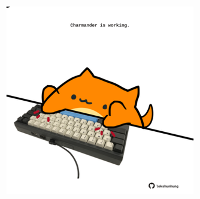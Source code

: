 <!-- built at 09/08/2021, 08:02:27 UTC -->
<p align="center">
  <img width="500" height="500" src="./ReadmeImage.svg">
</p>
